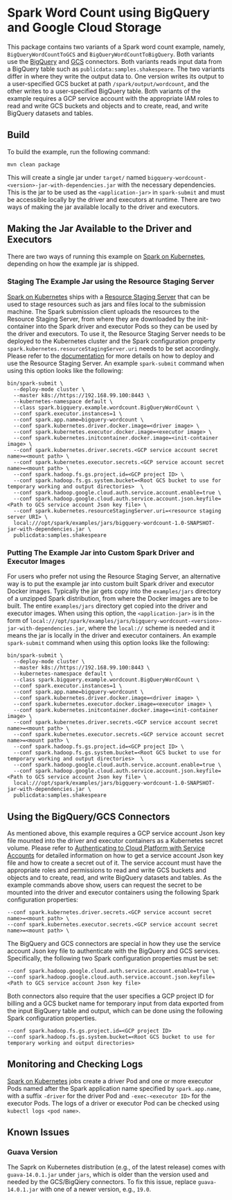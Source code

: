 # Spark Word Count using BigQuery and Google Cloud Storage

This package contains two variants of a Spark word count example, namely, `BigQueryWordCountToGCS` and `BigQueryWordCountToBigQuery`. Both variants use the [BigQuery](https://cloud.google.com/dataproc/docs/connectors/bigquery) and [GCS](https://cloud.google.com/dataproc/docs/connectors/cloud-storage) connectors. Both variants reads input data from a BigQuery table such as `publicdata:samples.shakespeare`. The two variants differ in where they write the output data to. One version writes its output to a user-specified GCS bucket at path `/spark/output/wordcount`, and the other writes to a user-specified BigQuery table. Both variants of the example requires a GCP service account with the appropriate IAM roles to read and write GCS buckets and objects and to create, read, and write BigQuery datasets and tables.

## Build

To build the example, run the following command:

```
mvn clean package
```

This will create a single jar under `target/` named `bigquery-wordcount-<version>-jar-with-dependencies.jar` with the necessary dependencies. This is the jar to be used as the `<application-jar>` in `spark-submit` and must be accessible locally by the driver and executors at runtime. There are two ways of making the jar available locally to the driver and executors.

## Making the Jar Available to the Driver and Executors

There are two ways of running this example on [Spark on Kubernetes](https://github.com/apache-spark-on-k8s/spark), depending on how the example jar is shipped.

### Staging The Example Jar using the Resource Staging Server

[Spark on Kubernetes](https://github.com/apache-spark-on-k8s/spark) ships with a [Resource Staging Server](https://apache-spark-on-k8s.github.io/userdocs/running-on-kubernetes.html#dependency-management) that can be used to stage resources such as jars and files local to the submission machine. The Spark submission client uploads the resources to the Resource Staging Server, from where they are downloaded by the init-container into the Spark driver and executor Pods so they can be used by the driver and executors. To use it, the Resource Staging Server needs to be deployed to the Kubernetes cluster and the Spark configuration property `spark.kubernetes.resourceStagingServer.uri` needs to be set accordingly. Please refer to the [documentation](https://apache-spark-on-k8s.github.io/userdocs/running-on-kubernetes.html#dependency-management) for more details on how to deploy and use the Resource Staging Server. An example `spark-submit` command when using this option looks like the following:

```
bin/spark-submit \
  --deploy-mode cluster \
  --master k8s://https://192.168.99.100:8443 \
  --kubernetes-namespace default \
  --class spark.bigquery.example.wordcount.BigQueryWordCount \
  --conf spark.executor.instances=1 \
  --conf spark.app.name=bigquery-wordcount \
  --conf spark.kubernetes.driver.docker.image=<driver image> \
  --conf spark.kubernetes.executor.docker.image=<executor image> \
  --conf spark.kubernetes.initcontainer.docker.image=<init-container image> \
  --conf spark.kubernetes.driver.secrets.<GCP service account secret name>=<mount path> \
  --conf spark.kubernetes.executor.secrets.<GCP service account secret name>=<mount path> \
  --conf spark.hadoop.fs.gs.project.id=<GCP project ID> \
  --conf spark.hadoop.fs.gs.system.bucket=<Root GCS bucket to use for temporary working and output directories>  \
  --conf spark.hadoop.google.cloud.auth.service.account.enable=true \
  --conf spark.hadoop.google.cloud.auth.service.account.json.keyfile=<Path to GCS service account Json key file> \
  --conf spark.kubernetes.resourceStagingServer.uri=<resource staging server URI> \ 
  local:///opt/spark/examples/jars/bigquery-wordcount-1.0-SNAPSHOT-jar-with-dependencies.jar \
  publicdata:samples.shakespeare
```

### Putting The Example Jar into Custom Spark Driver and Executor Images

For users who prefer not using the Resource Staging Server, an alternative way is to put the example jar into custom built Spark driver and executor Docker images. Typically the jar gets copy into the `examples/jars` directory of a unzipped Spark distribution, from where the Docker images are to be built. The entire `examples/jars` directory get copied into the driver and executor images. When using this option, the `<application-jar>` is in the form of `local:///opt/spark/examples/jars/bigquery-wordcount-<version>-jar-with-dependencies.jar`, where the `local://` scheme is needed and it means the jar is locally in the driver and executor containers. An example `spark-submit` command when using this option looks like the following:

```
bin/spark-submit \
  --deploy-mode cluster \
  --master k8s://https://192.168.99.100:8443 \
  --kubernetes-namespace default \
  --class spark.bigquery.example.wordcount.BigQueryWordCount \
  --conf spark.executor.instances=1 \
  --conf spark.app.name=bigquery-wordcount \
  --conf spark.kubernetes.driver.docker.image=<driver image> \
  --conf spark.kubernetes.executor.docker.image=<executor image> \
  --conf spark.kubernetes.initcontainer.docker.image=<init-container image> \
  --conf spark.kubernetes.driver.secrets.<GCP service account secret name>=<mount path> \
  --conf spark.kubernetes.executor.secrets.<GCP service account secret name>=<mount path> \
  --conf spark.hadoop.fs.gs.project.id=<GCP project ID> \
  --conf spark.hadoop.fs.gs.system.bucket=<Root GCS bucket to use for temporary working and output directories>  \
  --conf spark.hadoop.google.cloud.auth.service.account.enable=true \
  --conf spark.hadoop.google.cloud.auth.service.account.json.keyfile=<Path to GCS service account Json key file> \
  local:///opt/spark/examples/jars/bigquery-wordcount-1.0-SNAPSHOT-jar-with-dependencies.jar \
  publicdata:samples.shakespeare
```    

## Using the BigQuery/GCS Connectors

As mentioned above, this example requires a GCP service account Json key file mounted into the driver and executor containers as a Kubernetes secret volume. Please refer to [Authenticating to Cloud Platform with Service Accounts](https://cloud.google.com/kubernetes-engine/docs/tutorials/authenticating-to-cloud-platform) for detailed information on how to get a service account Json key file and how to create a secret out of it. The service account must have the appropriate roles and permissions to read and write GCS buckets and objects and to create, read, and write BigQuery datasets and tables. As the example commands above show, users can request the secret to be mounted into the driver and executor containers using the following Spark configuration properties:

```
--conf spark.kubernetes.driver.secrets.<GCP service account secret name>=<mount path> \
--conf spark.kubernetes.executor.secrets.<GCP service account secret name>=<mount path> \
``` 

The BigQuery and GCS connectors are special in how they use the service account Json key file to authenticate with the BigQuery and GCS services. Specifically, the following two Spark configuration properties must be set:

```
--conf spark.hadoop.google.cloud.auth.service.account.enable=true \
--conf spark.hadoop.google.cloud.auth.service.account.json.keyfile=<Path to GCS service account Json key file>
``` 

Both connectors also require that the user specifies a GCP project ID for billing and a GCS bucket name for temporary input from data exported from the input BigQuery table and output, which can be done using the following Spark configuration properties.

```
--conf spark.hadoop.fs.gs.project.id=<GCP project ID>
--conf spark.hadoop.fs.gs.system.bucket=<Root GCS bucket to use for temporary working and output directories>
```

## Monitoring and Checking Logs

[Spark on Kubernetes](https://github.com/apache-spark-on-k8s/spark) jobs create a driver Pod and one or more executor Pods named after the Spark application name specified by `spark.app.name`, with a suffix `-driver` for the driver Pod and `-exec-<executor ID>` for the executor Pods. The logs of a driver or executor Pod can be checked using `kubectl logs <pod name>`.

## Known Issues

### Guava Version

The Saprk on Kubernetes distribution (e.g., of the latest release) comes with `guava-14.0.1.jar` under `jars`, which is older than the version used and needed by the GCS/BigQiery connectors. To fix this issue, replace `guava-14.0.1.jar` with one of a newer version, e.g., `19.0`. 
